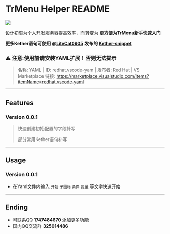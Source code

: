 # TrMenu Helper README

![](https://image.hhhhhy.kim/1/TrMenuAnimation.gif)

设计初衷为个人开发服务器提高效率，而转变为 **更方便为TrMenu新手快速入门**

**更多Kether语句可使用 [@LiteCat0905](https://github.com/LiteCat0905) 发布的 [Kether-snippet](https://github.com/LiteCat0905/Kether-snippet)**

### ⚠ 注意:使用前请安装YAML扩展！否则无法提示
>名称: YAML | ID: redhat.vscode-yam | 发布者: Red Hat | VS Marketplace 链接: https://marketplace.visualstudio.com/items?itemName=redhat.vscode-yaml

---



## Features

### Version 0.0.1

> 快速创建初始配置的字段补写
>
> 部分常用Kether语句补写

---



## Usage

### Version 0.0.1

* 在Yaml文件内输入 `开始` `子图标` `条件` `变量` 等文字快速开始

---



## Ending

* 可联系QQ **1747484670** 添加更多功能
* 国内QQ交流群 **325014486**
